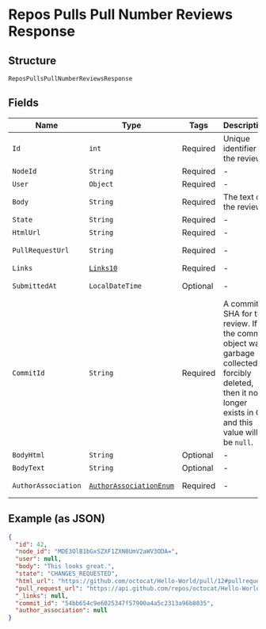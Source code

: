 
# Repos Pulls Pull Number Reviews Response

## Structure

`ReposPullsPullNumberReviewsResponse`

## Fields

| Name | Type | Tags | Description | Getter | Setter |
|  --- | --- | --- | --- | --- | --- |
| `Id` | `int` | Required | Unique identifier of the review | int getId() | setId(int id) |
| `NodeId` | `String` | Required | - | String getNodeId() | setNodeId(String nodeId) |
| `User` | `Object` | Required | - | Object getUser() | setUser(Object user) |
| `Body` | `String` | Required | The text of the review. | String getBody() | setBody(String body) |
| `State` | `String` | Required | - | String getState() | setState(String state) |
| `HtmlUrl` | `String` | Required | - | String getHtmlUrl() | setHtmlUrl(String htmlUrl) |
| `PullRequestUrl` | `String` | Required | - | String getPullRequestUrl() | setPullRequestUrl(String pullRequestUrl) |
| `Links` | [`Links10`](../../doc/models/links-10.md) | Required | - | Links10 getLinks() | setLinks(Links10 links) |
| `SubmittedAt` | `LocalDateTime` | Optional | - | LocalDateTime getSubmittedAt() | setSubmittedAt(LocalDateTime submittedAt) |
| `CommitId` | `String` | Required | A commit SHA for the review. If the commit object was garbage collected or forcibly deleted, then it no longer exists in Git and this value will be `null`. | String getCommitId() | setCommitId(String commitId) |
| `BodyHtml` | `String` | Optional | - | String getBodyHtml() | setBodyHtml(String bodyHtml) |
| `BodyText` | `String` | Optional | - | String getBodyText() | setBodyText(String bodyText) |
| `AuthorAssociation` | [`AuthorAssociationEnum`](../../doc/models/author-association-enum.md) | Required | - | AuthorAssociationEnum getAuthorAssociation() | setAuthorAssociation(AuthorAssociationEnum authorAssociation) |

## Example (as JSON)

```json
{
  "id": 42,
  "node_id": "MDE3OlB1bGxSZXF1ZXN0UmV2aWV3ODA=",
  "user": null,
  "body": "This looks great.",
  "state": "CHANGES_REQUESTED",
  "html_url": "https://github.com/octocat/Hello-World/pull/12#pullrequestreview-80",
  "pull_request_url": "https://api.github.com/repos/octocat/Hello-World/pulls/12",
  "_links": null,
  "commit_id": "54bb654c9e6025347f57900a4a5c2313a96b8035",
  "author_association": null
}
```

